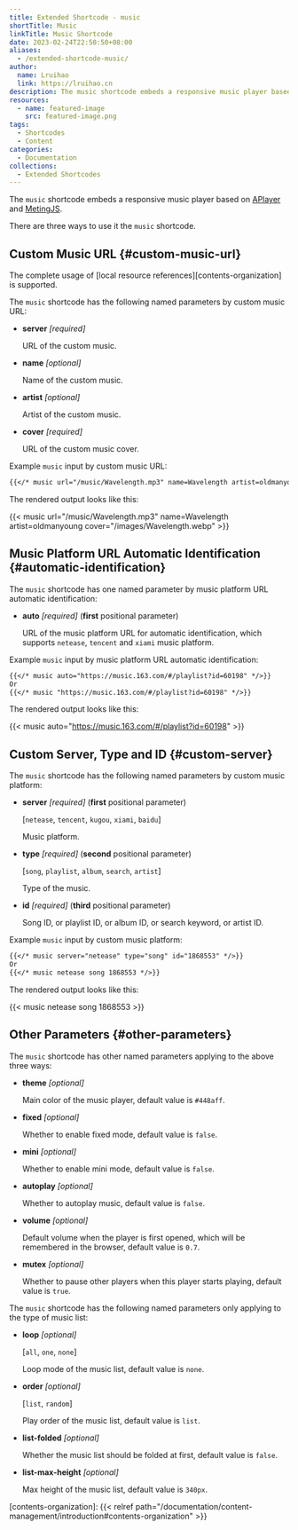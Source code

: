 ```yaml
---
title: Extended Shortcode - music
shortTitle: Music
linkTitle: Music Shortcode
date: 2023-02-24T22:50:50+08:00
aliases:
  - /extended-shortcode-music/
author:
  name: Lruihao
  link: https://lruihao.cn
description: The music shortcode embeds a responsive music player based on APlayer and MetingJS library.
resources:
  - name: featured-image
    src: featured-image.png
tags:
  - Shortcodes
  - Content
categories:
  - Documentation
collections:
  - Extended Shortcodes
---
```


The `music` shortcode embeds a responsive music player based on [APlayer][aplayer] and [MetingJS][metingjs].

<!--more-->

There are three ways to use it the `music` shortcode.

## Custom Music URL {#custom-music-url}

The complete usage of [local resource references][contents-organization] is supported.

The `music` shortcode has the following named parameters by custom music URL:

- **server** _[required]_

    URL of the custom music.

- **name** _[optional]_

    Name of the custom music.

- **artist** _[optional]_

    Artist of the custom music.

- **cover** _[required]_

    URL of the custom music cover.

Example `music` input by custom music URL:

```markdown
{{</* music url="/music/Wavelength.mp3" name=Wavelength artist=oldmanyoung cover="/images/Wavelength.webp" */>}}
```

The rendered output looks like this:

{{< music url="/music/Wavelength.mp3" name=Wavelength artist=oldmanyoung cover="/images/Wavelength.webp" >}}

## Music Platform URL Automatic Identification {#automatic-identification}

The `music` shortcode has one named parameter by music platform URL automatic identification:

- **auto** _[required]_ (**first** positional parameter)

    URL of the music platform URL for automatic identification,
    which supports `netease`, `tencent` and `xiami` music platform.

Example `music` input by music platform URL automatic identification:

```markdown
{{</* music auto="https://music.163.com/#/playlist?id=60198" */>}}
Or
{{</* music "https://music.163.com/#/playlist?id=60198" */>}}
```

The rendered output looks like this:

{{< music auto="https://music.163.com/#/playlist?id=60198" >}}

## Custom Server, Type and ID {#custom-server}

The `music` shortcode has the following named parameters by custom music platform:

- **server** _[required]_ (**first** positional parameter)

    [`netease`, `tencent`, `kugou`, `xiami`, `baidu`]

    Music platform.

- **type** _[required]_ (**second** positional parameter)

    [`song`, `playlist`, `album`, `search`, `artist`]

    Type of the music.

- **id** _[required]_ (**third** positional parameter)

    Song ID, or playlist ID, or album ID, or search keyword, or artist ID.

Example `music` input by custom music platform:

```markdown
{{</* music server="netease" type="song" id="1868553" */>}}
Or
{{</* music netease song 1868553 */>}}
```

The rendered output looks like this:

{{< music netease song 1868553 >}}

## Other Parameters {#other-parameters}

The `music` shortcode has other named parameters applying to the above three ways:

- **theme** _[optional]_

    Main color of the music player, default value is `#448aff`.

- **fixed** _[optional]_

    Whether to enable fixed mode, default value is `false`.

- **mini** _[optional]_

    Whether to enable mini mode, default value is `false`.

- **autoplay** _[optional]_

    Whether to autoplay music, default value is `false`.

- **volume** _[optional]_

    Default volume when the player is first opened, which will be remembered in the browser, default value is `0.7`.

- **mutex** _[optional]_

    Whether to pause other players when this player starts playing, default value is `true`.

The `music` shortcode has the following named parameters only applying to the type of music list:

- **loop** _[optional]_

    [`all`, `one`, `none`]

    Loop mode of the music list, default value is `none`.

- **order** _[optional]_

    [`list`, `random`]

    Play order of the music list, default value is `list`.

- **list-folded** _[optional]_

    Whether the music list should be folded at first, default value is `false`.

- **list-max-height** _[optional]_

    Max height of the music list, default value is `340px`.

<!-- link reference definition -->
<!-- markdownlint-disable-file reference-links-images -->
[aplayer]: https://github.com/MoePlayer/APlayer
[metingjs]: https://github.com/metowolf/MetingJS
[contents-organization]: {{< relref path="/documentation/content-management/introduction#contents-organization" >}}
